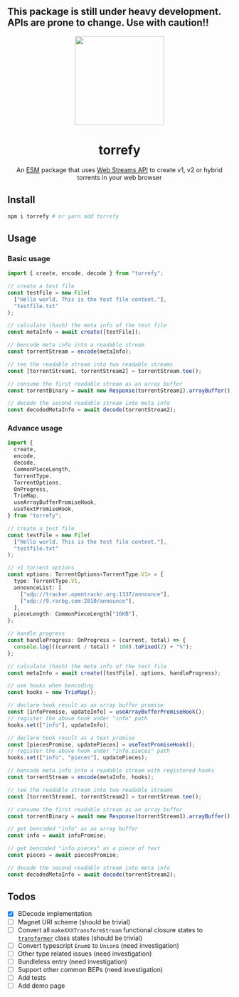 ## This package is still under heavy development. APIs are prone to change. Use with caution!!

<div align="center">
<img width="200" src="https://user-images.githubusercontent.com/10386119/200158861-0398b9ce-35f6-4516-a79e-95ed1772b10b.svg">
  <h1>torrefy</h1>
  <p>
    An <a href="https://developer.mozilla.org/docs/Web/JavaScript/Guide/Modules">ESM</a> package that uses <a href="https://developer.mozilla.org/docs/Web/API/Streams_API">Web Streams API</a> to create v1, v2 or hybrid torrents in your web browser
  </p>
</div>

## Install

```bash
npm i torrefy # or yarn add torrefy
```

## Usage

### Basic usage

```ts
import { create, encode, decode } from "torrefy";

// create a test file
const testFile = new File(
  ["Hello world. This is the test file content."],
  "testfile.txt"
);

// calculate (hash) the meta info of the test file
const metaInfo = await create([testFile]);

// bencode meta info into a readable stream
const torrentStream = encode(metaInfo);

// tee the readable stream into two readable streams
const [torrentStream1, torrentStream2] = torrentStream.tee();

// consume the first readable stream as an array buffer
const torrentBinary = await new Response(torrentStream1).arrayBuffer();

// decode the second readable stream into meta info
const decodedMetaInfo = await decode(torrentStream2);
```

### Advance usage

```ts
import {
  create,
  encode,
  decode,
  CommonPieceLength,
  TorrentType,
  TorrentOptions,
  OnProgress,
  TrieMap,
  useArrayBufferPromiseHook,
  useTextPromiseHook,
} from "torrefy";

// create a test file
const testFile = new File(
  ["Hello world. This is the test file content."],
  "testfile.txt"
);

// v1 torrent options
const options: TorrentOptions<TorrentType.V1> = {
  type: TorrentType.V1,
  announceList: [
    ["udp://tracker.opentrackr.org:1337/announce"],
    ["udp://9.rarbg.com:2810/announce"],
  ],
  pieceLength: CommonPieceLength["16KB"],
};

// handle progress
const handleProgress: OnProgress = (current, total) => {
  console.log(((current / total) * 100).toFixed(2) + "%");
};

// calculate (hash) the meta info of the test file
const metaInfo = await create([testFile], options, handleProgress);

// use hooks when bencoding
const hooks = new TrieMap();

// declare hook result as an array buffer promise
const [infoPromise, updateInfo] = useArrayBufferPromiseHook();
// register the above hook under "info" path
hooks.set(["info"], updateInfo);

// declare hook result as a text promise
const [piecesPromise, updatePieces] = useTextPromiseHook();
// register the above hook under "info.pieces" path
hooks.set(["info", "pieces"], updatePieces);

// bencode meta info into a readable stream with registered hooks
const torrentStream = encode(metaInfo, hooks);

// tee the readable stream into two readable streams
const [torrentStream1, torrentStream2] = torrentStream.tee();

// consume the first readable stream as an array buffer
const torrentBinary = await new Response(torrentStream1).arrayBuffer();

// get bencoded "info" as an array buffer
const info = await infoPromise;

// get bencoded "info.pieces" as a piece of text
const pieces = await piecesPromise;

// decode the second readable stream into meta info
const decodedMetaInfo = await decode(torrentStream2);
```

## Todos

- [x] BDecode implementation
- [ ] Magnet URI scheme (should be trivial)
- [ ] Convert all `makeXXXTransformStream` functional closure states to [`transformer`](https://developer.mozilla.org/en-US/docs/Web/API/TransformStream/TransformStream#:~:text=Parameters-,transformer,-Optional) class states (should be trivial)
- [ ] Convert typescript `Enum`s to `Union`s (need investigation)
- [ ] Other type related issues (need investigation)
- [ ] Bundleless entry (need investigation)
- [ ] Support other common BEPs (need investigation)
- [ ] Add tests
- [ ] Add demo page
